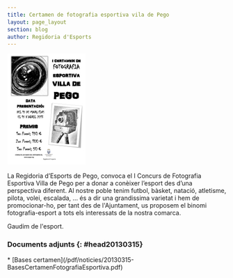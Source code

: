 ```yaml
---
title: Certamen de fotografia esportiva vila de Pego
layout: page_layout
section: blog
author: Regidoria d'Esports
---
```

<a class="salone-image center" href="/images/news/20130315_ConcursFotografiaEsportiva_big.jpg" title="Concurs Fotografia Esportiva">
    <img src="/images/news/20130315_ConcursFotografiaEsportiva_small.jpg" alt="Concurs Fotografia Esportiva">
</a>

La Regidoria d’Esports de Pego, convoca el I Concurs de Fotografia Esportiva Villa de Pego per a donar a conèixer l’esport des d’una perspectiva diferent. Al nostre poble tenim futbol, bàsket, natació, atletisme, pilota, volei, escalada, ... és a dir una grandissima varietat i hem de promocionar-ho, per tant des de l'Ajuntament, us proposem el binomi fotografia-esport  a tots els interessats de la nostra comarca.

Gaudim de l'esport.

### Documents adjunts {: #head20130315}
<div class="pdf-list" markdown="1">
* [Bases certamen](/pdf/noticies/20130315-BasesCertamenFotografiaEsportiva.pdf)
</div>